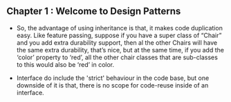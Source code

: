 ## Chapter 1 : Welcome to Design Patterns 

 -  So, the advantage of using inheritance is that, it makes code duplication easy. Like feature passing, suppose if you          have a super class of “Chair” and you add extra durability support, then al the other Chairs will have the same extra          durability, that’s nice, but at the same time, if you add the ‘color’  property to ‘red’, all the other chair classes          that are sub-classes to this would also be ‘red’ in color. 

 - Interface do include the 'strict' behaviour in the code base, but one downside of it is that, there is no scope for code-reuse inside of an interface. 


